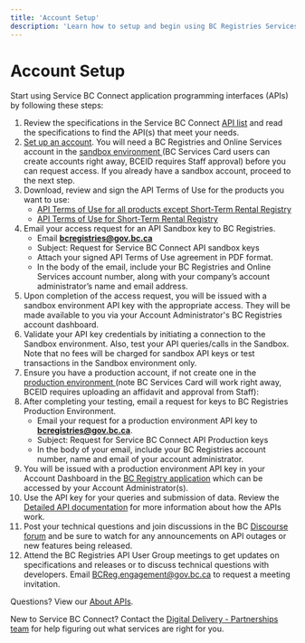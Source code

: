 ```yaml
---
title: 'Account Setup'
description: 'Learn how to setup and begin using BC Registries Services and APIs'
---
```


# Account Setup

Start using Service BC Connect application programming interfaces (APIs) by following these steps:

1. Review the specifications in the Service BC Connect [API list](/products/get-started/apis-summary) and read the specifications to find the API(s) that meet your needs.
2. [Set up an account](https://www2.gov.bc.ca/gov/content/employment-business/business/managing-a-business/permits-licences/news-updates/modernization-updates/modernization-resources#setupacct). You will need a BC Registries and Online Services account in the <a href="https://sandbox.account.bcregistry.gov.bc.ca/decide-business"> sandbox environment </a> (BC Services Card users can create accounts right away, BCEID requires Staff approval) before you can request access. If you already have a sandbox account, proceed to the next step.
3. Download, review and sign the API Terms of Use for the products you want to use:
   - <a href="/shared/api-terms-of-use.pdf" download="API-Terms-of-Use.pdf" target="_blank">API Terms of Use for all products except Short-Term Rental Registry</a>
   - <a href="/strr/strr-api-terms-of-use.pdf" download="STRR-API-Terms-of-Use.pdf" target="_blank">API Terms of Use for Short-Term Rental Registry</a>
4. Email your access request for an API Sandbox key to BC Registries.
   - Email **bcregistries@gov.bc.ca**
   - Subject: Request for Service BC Connect API sandbox keys
   - Attach your signed API Terms of Use agreement in PDF format.
   - In the body of the email, include your BC Registries and Online Services account number, along with your company’s account administrator’s name and email address.
5. Upon completion of the access request, you will be issued with a sandbox environment API key with the appropriate access. They will be made available to you via your Account Administrator's BC Registries account dashboard.
6. Validate your API key credentials by initiating a connection to the Sandbox environment. Also, test your API queries/calls in the Sandbox. Note that no fees will be charged for sandbox API keys or test transactions in the Sandbox environment only.
7. Ensure you have a production account, if not create one in the <a href="https://account.bcregistry.gov.bc.ca/decide-business"> production environment </a> (note BC Services Card will work right away, BCEID requires uploading an affidavit and approval from Staff): 
8. After completing your testing, email a request for keys to BC Registries Production Environment.
   - Email your request for a production environment API key to **bcregistries@gov.bc.ca**.
   - Subject: Request for Service BC Connect API Production keys
   - In the body of your email, include your BC Registries account number, name and email of your account administrator.
9. You will be issued with a production environment API key in your Account Dashboard in the <a href="https://www.bcregistry.gov.bc.ca/" target="_blank">BC Registry application</a> which can be accessed by your Account Administrator(s).
10. Use the API key for your queries and submission of data. Review the [Detailed API documentation](/products/get-started/apis-summary) for more information about how the APIs work.
11. Post your technical questions and join discussions in the BC <a href="https://discourse.onebc.ca/" target="_blank">Discourse forum</a> and be sure to watch for any announcements on API outages or new features being released.
12. Attend the BC Registries API User Group meetings to get updates on specifications and releases or to discuss technical questions with developers. Email BCReg.engagement@gov.bc.ca to request a meeting invitation.

Questions? View our [About APIs](/products/get-started/about#frequently-asked-questions).

New to Service BC Connect? Contact the [Digital Delivery - Partnerships team](https://docs.google.com/forms/d/e/1FAIpQLSe_wKlgPMm9lf1Gdb-TPBzKw1Kki-U57dk1ni1WnHuzAaESsQ/viewform) for help figuring out what services are right for you.
